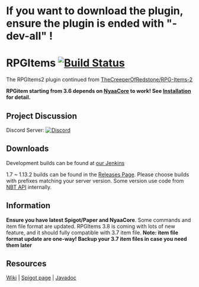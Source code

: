 # If you want to download the plugin, ensure the plugin is ended with "-dev-all" !

# RPGItems [![Build Status](https://ci.nyaacat.com/job/RPGItems-reloaded/job/main/badge/icon)](https://ci.nyaacat.com/job/RPGItems-reloaded/job/main/)

The RPGItems2 plugin continued from [TheCreeperOfRedstone/RPG-Items-2](https://github.com/TheCreeperOfRedstone/RPG-Items-2)

**RPGitem starting from 3.6 depends on [NyaaCore](https://github.com/NyaaCat/NyaaCore) to work! See [Installation](https://nyaacat.github.io/RPGItems-wiki/#/en-us/installation) for detail.**

## Project Discussion

Discord Server: [![Discord](https://img.shields.io/discord/486394125206421524.svg?logo=discord&link=https%3A%2F%2Fdiscord.gg%QeVy8Yd)](https://discord.gg/QeVy8Yd)

## Downloads

Development builds can be found at [our Jenkins](https://ci.nyaacat.com/job/RPGItems-reloaded/)

1.7 ~ 1.13.2 builds can be found in the [Releases Page](https://github.com/NyaaCat/RPGItems-reloaded/releases).
Please choose builds with prefixes matching your server version. Some version use code from [NBT API](https://www.spigotmc.org/resources/item-entity-tile-nbt-api.7939/) internally.

## Information

**Ensure you have latest Spigot/Paper and NyaaCore**. Some commands and item file format are updated. RPGItems 3.8 is coming with lots of new feature, and it should fully compatible with 3.7 item file. **Note: item file format update are one-way! Backup your 3.7 item files in case you need them later**

## Resources

[Wiki](https://nyaacat.github.io/RPGItems-wiki/#/) | [Spigot page](https://www.spigotmc.org/resources/rpgitems.17549/) | [Javadoc](https://ci.nyaacat.com/javadocs/)
